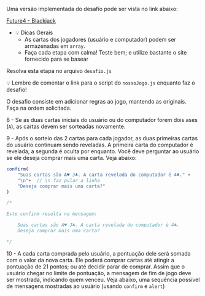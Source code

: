 Uma versão implementada do desafio pode ser vista no link abaixo:

[Future4 - Blackjack](http://unbiased-desire.surge.sh)

- 💡  Dicas Gerais
    - As cartas dos jogadores (usuário e computador) podem ser armazenadas em  `array`.
    - Faça cada etapa com calma! Teste bem; e utilize bastante o site fornecido para se basear

Resolva esta etapa no arquivo `desafio.js`

💡 Lembre de comentar o link para o script do `nossoJogo.js` enquanto faz o desafio!


O desafio consiste em adicionar regras ao jogo, mantendo as originais. Faça na ordem solicitada.

8 - Se as duas cartas iniciais do usuário ou do computador forem dois ases (`A`), as cartas devem ser sorteadas novamente.

9 - Após o sorteio das 2 cartas para cada jogador, as duas primeiras cartas do usuário continuam sendo reveladas. A primeira carta do computador é revelada, a segunda é oculta por enquanto. Você deve perguntar ao usuário se ele deseja comprar mais uma carta. Veja abaixo:

```jsx
confirm(
	"Suas cartas são A♥️ J♣️. A carta revelada do computador é 4♣️." +
	"\n"+  // \n faz pular a linha
	"Deseja comprar mais uma carta?"
)

/*

Este confirm resulta na mensagem:

	Suas cartas são A♥️ J♣️. A carta revelada do computador é 4♣️.
	Deseja comprar mais uma carta?

*/
```

10 - A cada carta comprada pelo usuário, a pontuação dele será somada com o valor da nova carta. Ele poderá comprar cartas até atingir a pontuação de 21 pontos; ou até decidir parar de comprar. Assim que o usuário chegar no limite de pontuação, a mensagem de fim de jogo deve ser mostrada, indicando quem venceu. Veja abaixo, uma sequência possível de mensagens mostradas ao usuário (usando `confirm` e `alert`)